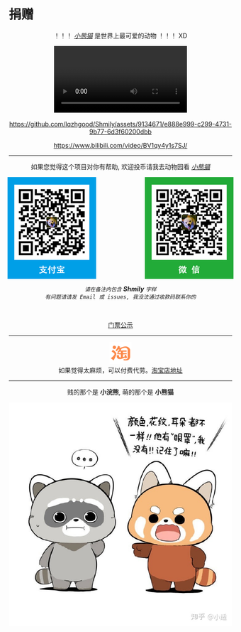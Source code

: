 # 捐赠

<div align="center">

！！！ [_小熊猫_](https://baike.baidu.com/item/%E5%B0%8F%E7%86%8A%E7%8C%AB/22379) 是世界上最可爱的动物 ！！！ XD

<div v-if="true">
    <video src="./assets/Ailurus.mp4" controls></video>
</div>

<!-- hack github video -->
<div v-else>

https://github.com/lqzhgood/Shmily/assets/9134671/e888e999-c299-4731-9b77-6d3f60200dbb

</div>

https://www.bilibili.com/video/BV1qy4y1s7SJ/

<hr />

如果您觉得这个项目对你有帮助, 欢迎投币请我去动物园看 [_小熊猫_](https://baike.baidu.com/item/%E5%B0%8F%E7%86%8A%E7%8C%AB/22379)

<div align="center" style="text-align:center;display: flex;justify-content: center;">
    <img src="./assets/pay_al.png" />
    <!-- hack github margin -->
    <span>&nbsp;&nbsp;&nbsp;&nbsp;&nbsp;&nbsp;&nbsp;&nbsp;&nbsp;&nbsp;&nbsp;&nbsp;&nbsp;&nbsp;&nbsp;&nbsp;&nbsp;&nbsp;&nbsp;&nbsp;&nbsp;&nbsp;&nbsp;&nbsp;&nbsp;&nbsp;&nbsp;&nbsp;</span>
    <img src="./assets/pay_wx.png" />
</div>

<i color="#333">`请在备注内包含` <b>Shmily</b> `字样`</i> <br/>
<i color="#333">`有问题请请发 Email 或 issues, 我没法通过收款码联系你的`</i>

<br/>

[门票公示](./donation_list.md)

<hr />

<div align="center">
    <img src="./assets/taobao.svg" style="max-width: 50px" />
    <div>如果觉得太麻烦，可以付费代劳。<a target="_blank" href="https://item.taobao.com/item.htm?id=728114268640">淘宝店地址</a></div>
</div>

<hr />

<div style="text-align:center;">
    贱的那个是 <b>小浣熊</b>, 萌的那个是 <b>小熊猫</b>
</div>

![red-panda](./assets/red-panda.jpg)

</div>
